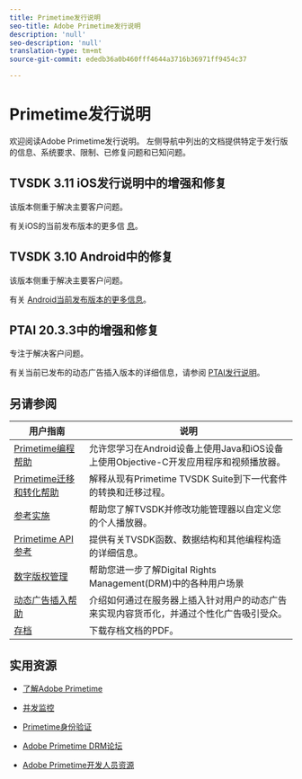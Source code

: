 ```yaml
---
title: Primetime发行说明
seo-title: Adobe Primetime发行说明
description: 'null'
seo-description: 'null'
translation-type: tm+mt
source-git-commit: ededb36a0b460fff4644a3716b36971ff9454c37

---
```



# Primetime发行说明

欢迎阅读Adobe Primetime发行说明。 左侧导航中列出的文档提供特定于发行版的信息、系统要求、限制、已修复问题和已知问题。

## TVSDK 3.11 iOS发行说明中的增强和修复

该版本侧重于解决主要客户问题。

有关iOS的当前发布版本的更多信 [息](../release-notes/tvsdk-3x-ios.md)。

## TVSDK 3.10 Android中的修复

该版本侧重于解决主要客户问题。

有关 [Android当前发布版本的更多信息](../release-notes/tvsdk-3x-android.md)。

## PTAI 20.3.3中的增强和修复

专注于解决客户问题。

有关当前已发布的动态广告插入版本的详细信息，请参阅 [PTAI发行说明](ptai-19x-release-notes.md)。

## 另请参阅

| 用户指南 | 说明 |
|--- |--- |
| [Primetime编程帮助](/help/programming/home.md) | 允许您学习在Android设备上使用Java和iOS设备上使用Objective-C开发应用程序和视频播放器。 |
| [Primetime迁移和转化帮助](/help/migration-guides/home.md) | 解释从现有Primetime TVSDK Suite到下一代套件的转换和迁移过程。 |
| [参考实施](/help/android-reference-implementation/home.md) | 帮助您了解TVSDK并修改功能管理器以自定义您的个人播放器。 |
| [Primetime API参考](/help/reference/api-references.md) | 提供有关TVSDK函数、数据结构和其他编程构造的详细信息。 |
| [数字版权管理](/help/digital-rights-management/home.md) | 帮助您进一步了解Digital Rights Management(DRM)中的各种用户场景 |
| [动态广告插入帮助](/help/dynamic-ad-insertion/home.md) | 介绍如何通过在服务器上插入针对用户的动态广告来实现内容货币化，并通过个性化广告吸引受众。 |
| [存档](https://helpx.adobe.com/primetime/archives.html) | 下载存档文档的PDF。 |

## 实用资源

* [了解Adobe Primetime](https://www.adobe.com/in/marketing/primetime.html)

* [并发监控](https://tve.helpdocsonline.com/concurrency-monitoring-introduction)

* [Primetime身份验证](https://tve.helpdocsonline.com/home)

* [Adobe Primetime DRM论坛](https://forums.adobe.com/community/adobe_access)

* [Adobe Primetime开发人员资源](https://www.adobe.com/devnet/primetime.html)
